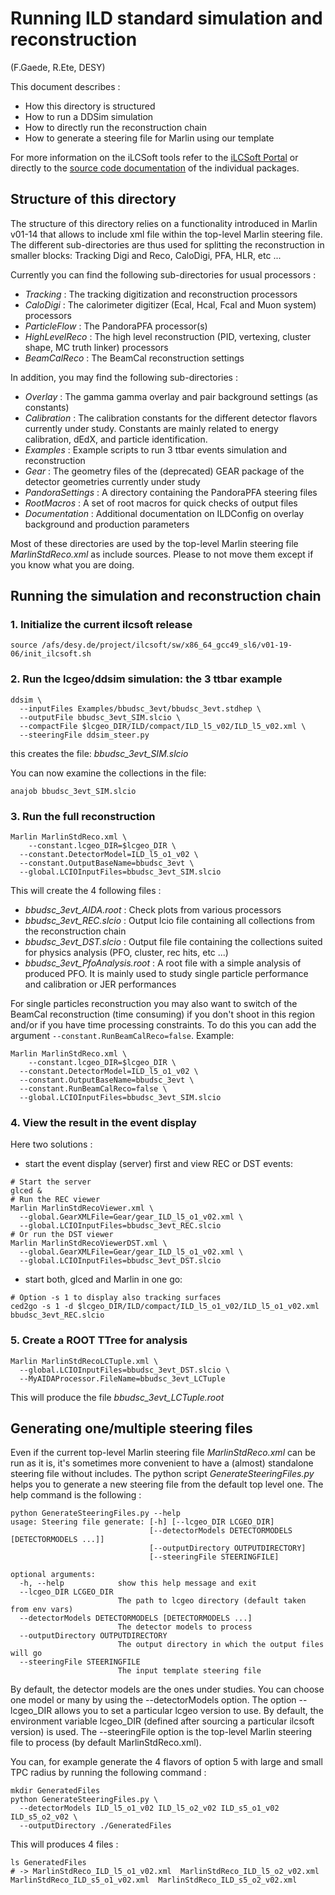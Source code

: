# Running ILD standard simulation and reconstruction

(F.Gaede, R.Ete, DESY)

<!---	  
   06/2015  F.G:  updated to use lcgeo/ddsim
   12/2011: F.G.: updated to new ILD_01_dev model 
   06/2012: J.E.: updated to new ILD_o{1,2,3}_v01 models
   11/2017: R.E.: updated to run in production mode
-->

This document describes :
- How this directory is structured
- How to run a DDSim simulation
- How to directly run the reconstruction chain
- How to generate a steering file for Marlin using our template

For more information on the iLCSoft tools refer to the [iLCSoft Portal](http://ilcsoft.desy.de) or directly to the [source code documentation](https://github.com/iLCSoft/ilcsoftDoc/blob/master/CodeDocumentation.md) of the individual packages.

## Structure of this directory

The structure of this directory relies on a functionality introduced in Marlin v01-14 that allows to include xml file within the top-level Marlin steering file. The different sub-directories are thus used for splitting the reconstruction in smaller blocks: Tracking Digi and Reco, CaloDigi, PFA, HLR, etc ...

Currently you can find the following sub-directories for usual processors :

- *Tracking* : The tracking digitization and reconstruction processors
- *CaloDigi* : The calorimeter digitizer (Ecal, Hcal, Fcal and Muon system) processors
- *ParticleFlow* : The PandoraPFA processor(s)
- *HighLevelReco* : The high level reconstruction (PID, vertexing, cluster shape, MC truth linker) processors
- *BeamCalReco* : The BeamCal reconstruction settings

In addition, you may find the following sub-directories :

- *Overlay* : The gamma gamma overlay and pair background settings (as constants)
- *Calibration* : The calibration constants for the different detector flavors currently under study. Constants are mainly related to energy calibration, dEdX, and particle identification.
- *Examples* : Example scripts to run 3 ttbar events simulation and reconstruction
- *Gear* : The geometry files of the (deprecated) GEAR package of the detector geometries currently under study
- *PandoraSettings* : A directory containing the PandoraPFA steering files
- *RootMacros* : A set of root macros for quick checks of output files
- *Documentation* : Additional documentation on ILDConfig on overlay background and production parameters

Most of these directories are used by the top-level Marlin steering file *MarlinStdReco.xml* as include sources. Please to not move them except if you know what you are doing.


## Running the simulation and reconstruction chain

### 1. Initialize the current ilcsoft release
   
```shell
source /afs/desy.de/project/ilcsoft/sw/x86_64_gcc49_sl6/v01-19-06/init_ilcsoft.sh
```

### 2. Run the lcgeo/ddsim simulation: the 3 ttbar example 

```shell
ddsim \
  --inputFiles Examples/bbudsc_3evt/bbudsc_3evt.stdhep \
  --outputFile bbudsc_3evt_SIM.slcio \
  --compactFile $lcgeo_DIR/ILD/compact/ILD_l5_v02/ILD_l5_v02.xml \
  --steeringFile ddsim_steer.py
```

this creates the file: *bbudsc_3evt_SIM.slcio*

You can now examine the collections in the file:

```shell
anajob bbudsc_3evt_SIM.slcio
```

### 3. Run the full reconstruction

```shell
Marlin MarlinStdReco.xml \
	--constant.lcgeo_DIR=$lcgeo_DIR \
  --constant.DetectorModel=ILD_l5_o1_v02 \
  --constant.OutputBaseName=bbudsc_3evt \
  --global.LCIOInputFiles=bbudsc_3evt_SIM.slcio
```

This will create the 4 following files :
- *bbudsc_3evt_AIDA.root* : Check plots from various processors
- *bbudsc_3evt_REC.slcio* : Output lcio file containing all collections from the reconstruction chain
- *bbudsc_3evt_DST.slcio* : Output file file containing the collections suited for physics analysis (PFO, cluster, rec hits, etc ...)
- *bbudsc_3evt_PfoAnalysis.root* : A root file with a simple analysis of produced PFO. It is mainly used to study single particle performance and calibration or JER performances

For single particles reconstruction you may also want to switch of the BeamCal reconstruction (time consuming) if you don't shoot in this region and/or if you have time processing constraints. To do this you can add the argument `--constant.RunBeamCalReco=false`. Example:

```shell
Marlin MarlinStdReco.xml \
	--constant.lcgeo_DIR=$lcgeo_DIR \
  --constant.DetectorModel=ILD_l5_o1_v02 \
  --constant.OutputBaseName=bbudsc_3evt \
  --constant.RunBeamCalReco=false \
  --global.LCIOInputFiles=bbudsc_3evt_SIM.slcio
```

### 4. View the result in the event display

Here two solutions :

- start the event display (server) first and view REC or DST events:

```shell
# Start the server
glced &
# Run the REC viewer
Marlin MarlinStdRecoViewer.xml \
  --global.GearXMLFile=Gear/gear_ILD_l5_o1_v02.xml \
  --global.LCIOInputFiles=bbudsc_3evt_REC.slcio
# Or run the DST viewer
Marlin MarlinStdRecoViewerDST.xml \
  --global.GearXMLFile=Gear/gear_ILD_l5_o1_v02.xml \
  --global.LCIOInputFiles=bbudsc_3evt_DST.slcio
```

- start both, glced and Marlin in one go:
```shell
# Option -s 1 to display also tracking surfaces
ced2go -s 1 -d $lcgeo_DIR/ILD/compact/ILD_l5_o1_v02/ILD_l5_o1_v02.xml bbudsc_3evt_REC.slcio
```

### 5. Create a ROOT TTree for analysis

```shell
Marlin MarlinStdRecoLCTuple.xml \
  --global.LCIOInputFiles=bbudsc_3evt_DST.slcio \
  --MyAIDAProcessor.FileName=bbudsc_3evt_LCTuple
```

This will produce the file *bbudsc_3evt_LCTuple.root*


## Generating one/multiple steering files

Even if the current top-level Marlin steering file *MarlinStdReco.xml* can be run as it is, it's sometimes more convenient to have a (almost) standalone steering file without includes. The python script *GenerateSteeringFiles.py* helps you to generate a new steering file from the default top level one. The help command is the following :

```shell
python GenerateSteeringFiles.py --help
usage: Steering file generate: [-h] [--lcgeo_DIR LCGEO_DIR]
                               [--detectorModels DETECTORMODELS [DETECTORMODELS ...]]
                               [--outputDirectory OUTPUTDIRECTORY]
                               [--steeringFile STEERINGFILE]

optional arguments:
  -h, --help            show this help message and exit
  --lcgeo_DIR LCGEO_DIR
                        The path to lcgeo directory (default taken from env vars)
  --detectorModels DETECTORMODELS [DETECTORMODELS ...]
                        The detector models to process
  --outputDirectory OUTPUTDIRECTORY
                        The output directory in which the output files will go
  --steeringFile STEERINGFILE
                        The input template steering file
```
By default, the detector models are the ones under studies. You can choose one model or many by using the --detectorModels option. The option --lcgeo_DIR allows you to set a particular lcgeo version to use. By default, the environment variable lcgeo_DIR (defined after sourcing a particular ilcsoft version) is used. The --steeringFile option is the top-level Marlin steering file to process (by default MarlinStdReco.xml).

You can, for example generate the 4 flavors of option 5 with large and small TPC radius by running the following command :

```shell
mkdir GeneratedFiles
python GenerateSteeringFiles.py \
  --detectorModels ILD_l5_o1_v02 ILD_l5_o2_v02 ILD_s5_o1_v02 ILD_s5_o2_v02 \
  --outputDirectory ./GeneratedFiles
```

This will produces 4 files :

```shell
ls GeneratedFiles
# -> MarlinStdReco_ILD_l5_o1_v02.xml  MarlinStdReco_ILD_l5_o2_v02.xml  MarlinStdReco_ILD_s5_o1_v02.xml  MarlinStdReco_ILD_s5_o2_v02.xml
```

